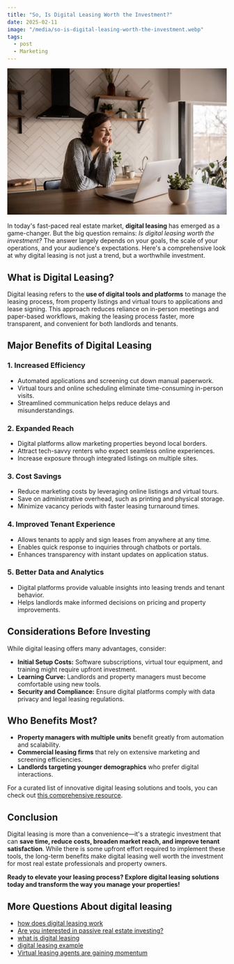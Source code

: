 ```yaml
---
title: "So, Is Digital Leasing Worth the Investment?"
date: 2025-02-11
image: "/media/so-is-digital-leasing-worth-the-investment.webp"
tags:
  - post
  - Marketing
---
```


![So, Is Digital Leasing Worth the Investment?](/media/so-is-digital-leasing-worth-the-investment.webp)

In today's fast-paced real estate market, **digital leasing** has emerged as a game-changer. But the big question remains: *Is digital leasing worth the investment?* The answer largely depends on your goals, the scale of your operations, and your audience's expectations. Here's a comprehensive look at why digital leasing is not just a trend, but a worthwhile investment.

## What is Digital Leasing?

Digital leasing refers to the **use of digital tools and platforms** to manage the leasing process, from property listings and virtual tours to applications and lease signing. This approach reduces reliance on in-person meetings and paper-based workflows, making the leasing process faster, more transparent, and convenient for both landlords and tenants.

## Major Benefits of Digital Leasing

### 1. **Increased Efficiency**

- Automated applications and screening cut down manual paperwork.
- Virtual tours and online scheduling eliminate time-consuming in-person visits.
- Streamlined communication helps reduce delays and misunderstandings.

### 2. **Expanded Reach**

- Digital platforms allow marketing properties beyond local borders.
- Attract tech-savvy renters who expect seamless online experiences.
- Increase exposure through integrated listings on multiple sites.

### 3. **Cost Savings**

- Reduce marketing costs by leveraging online listings and virtual tours.
- Save on administrative overhead, such as printing and physical storage.
- Minimize vacancy periods with faster leasing turnaround times.

### 4. **Improved Tenant Experience**

- Allows tenants to apply and sign leases from anywhere at any time.
- Enables quick response to inquiries through chatbots or portals.
- Enhances transparency with instant updates on application status.

### 5. **Better Data and Analytics**

- Digital platforms provide valuable insights into leasing trends and tenant behavior.
- Helps landlords make informed decisions on pricing and property improvements.

## Considerations Before Investing

While digital leasing offers many advantages, consider:

- **Initial Setup Costs:** Software subscriptions, virtual tour equipment, and training might require upfront investment.
- **Learning Curve:** Landlords and property managers must become comfortable using new tools.
- **Security and Compliance:** Ensure digital platforms comply with data privacy and legal leasing regulations.

## Who Benefits Most?

- **Property managers with multiple units** benefit greatly from automation and scalability.
- **Commercial leasing firms** that rely on extensive marketing and screening efficiencies.
- **Landlords targeting younger demographics** who prefer digital interactions.
  
For a curated list of innovative digital leasing solutions and tools, you can check out [this comprehensive resource](https://curiouslists.com/posts/digital-leasing).

## Conclusion

Digital leasing is more than a convenience—it's a strategic investment that can **save time, reduce costs, broaden market reach, and improve tenant satisfaction**. While there is some upfront effort required to implement these tools, the long-term benefits make digital leasing well worth the investment for most real estate professionals and property owners.

**Ready to elevate your leasing process? Explore digital leasing solutions today and transform the way you manage your properties!**

## More Questions About digital leasing

- [how does digital leasing work](/posts/how-does-digital-leasing-work)
- [Are you interested in passive real estate investing?](/posts/are-you-interested-in-passive-real-estate-investin)
- [what is digital leasing](/posts/what-is-digital-leasing)
- [digital leasing example](/posts/digital-leasing-example)
- [Virtual leasing agents are gaining momentum](/posts/virtual-leasing-agents-are-gaining-momentum)
